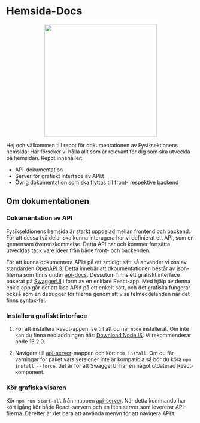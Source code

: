 # Hemsida-Docs

<div style="text-align: center;">
    <img src="./api-server/src/mediafiles/Fysiksektionen_logo.svg" width="300" height="300" alt=""/>
</div>

Hej och välkommen till repot för dokumentationen av Fysiksektionens hemsida! Här försöker vi hålla allt som är relevant för dig som ska utveckla på hemsidan. Repot innehåller:

- API-dokumentation
- Server för grafiskt interface av API:t
- Övrig dokumentation som ska flyttas till front- respektive backend

## Om dokumentationen
### Dokumentation av API
Fysiksektionens hemsida är starkt uppdelad mellan [frontend](https://github.com/Fysiksektionen/Hemsida-Frontend) och [backend](https://github.com/Fysiksektionen/Hemsida-Backend).
För att dessa två delar ska kunna interagera har vi definierat ett API, som en gemensam överenskommelse. Detta API har och kommer fortsätta utvecklas tack vare idéer från både front- och backenden. 

För att kunna dokumentera API:t på ett smidigt sätt så använder vi oss av standarden [OpenAPI 3](https://www.openapis.org/). Detta innebär att dkoumentationen består av json-filerna som finns under [api-docs](./api-docs). Dessutom finns ett grafiskt interface baserat på [SwaggerUI](https://swagger.io/tools/swagger-ui/) i form av en enklare React-app. Med hjälp av denna enkla app går det att läsa API:t på ett enkelt sätt, och det grafiska fungerar också som en debugger för filerna genom att visa felmeddelanden när det finns syntax-fel.


### Installera grafiskt interface
1. För att installera React-appen, se till att du har `node` installerat. Om inte kan du finna nedladdningen här: [Download NodeJS](https://nodejs.org/en/). Vi rekommenderar node 16.2.0.

2. Navigera till [api-server](./api-server)-mappen och kör: `npm install`. Om du får varningar för paket vars versioner inte är kompatibla så bör du köra `npm install --force`, det är för att SwaggerUI har en något utdaterad React-komponent.

### Kör grafiska visaren
Kör `npm run start-all` från mappen [api-server](./api-server). När detta kommando har kört igång kör både React-servern och en liten server som levererar API-filerna. Därefter är det bara att använda menyn för att navigera API:t.
